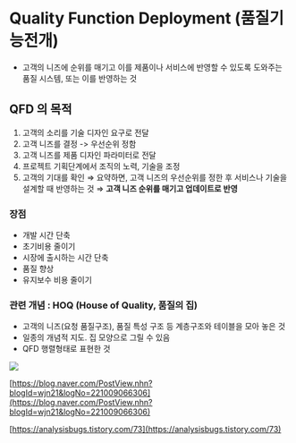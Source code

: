 # Quality Function Deployment (품질기능전개)

- 고객의 니즈에 순위를 매기고 이를 제품이나 서비스에 반영할 수 있도록 도와주는 품질 시스템, 또는 이를 반영하는 것

## QFD 의 목적
1. 고객의 소리를 기술 디자인 요구로 전달
2. 고객 니즈를 결정 -> 우선순위 정함
3. 고객 니즈를 제품 디자인 파라미터로 전달
4. 프로젝트 기획단계에서 조직의 노력, 기술을 조정
5. 고객의 기대를 확인
⇒ 요약하면, 고객 니즈의 우선순위를 정한 후 서비스나 기술을 설계할 때 반영하는 것
⇒ **고객 니즈 순위를 매기고 업데이트로 반영**

### 장점
- 개발 시간 단축
- 초기비용 줄이기
- 시장에 출시하는 시간 단축
- 품질 향상
- 유지보수 비용 줄이기

### 관련 개념 : HOQ (House of Quality, 품질의 집)
- 고객의 니즈(요청 품질구조), 품질 특성 구조 등 계층구조와 테이블을 모아 놓은 것
- 일종의 개념적 지도. 집 모양으로 그릴 수 있음
- QFD 행렬형태로 표현한 것

![](https://lh3.googleusercontent.com/proxy/Y7CgNbFRL5Fcth3x0Kcb47NDl3wyFbRxiyduY6GXLPIa_cAT61bL8D-XoYEViUnnPWYjfjx3_YxY3Z9iDmC6YRJXdRyHz6KIUOht3unj2ZhnZjAsK1J0l14cwXtTjhb5_6dXQsqu0RPwW8pEzzih9rrZ4gT4Cw)


[https://blog.naver.com/PostView.nhn?blogId=wjn21&logNo=221009066306](https://blog.naver.com/PostView.nhn?blogId=wjn21&logNo=221009066306)

[https://analysisbugs.tistory.com/73](https://analysisbugs.tistory.com/73)
